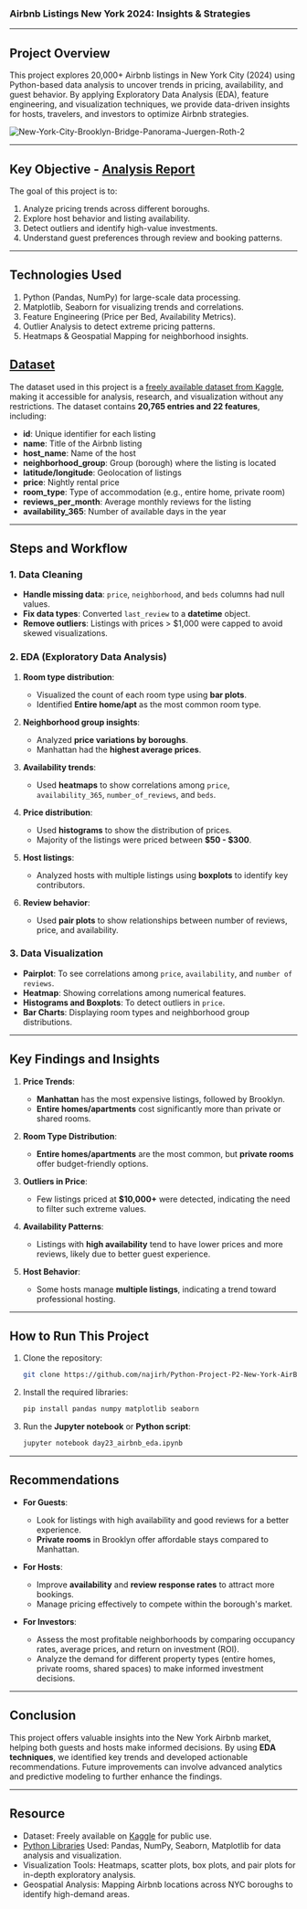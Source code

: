 ### Airbnb Listings New York 2024: Insights & Strategies

---

## Project Overview
This project explores 20,000+ Airbnb listings in New York City (2024) using Python-based data analysis to uncover trends in pricing, availability, and guest behavior. By applying Exploratory Data Analysis (EDA), feature engineering, and visualization techniques, we provide data-driven insights for hosts, travelers, and investors to optimize Airbnb strategies.

![New-York-City-Brooklyn-Bridge-Panorama-Juergen-Roth-2](https://github.com/user-attachments/assets/92917540-6de7-4199-93c6-407a69def6fc)

---

## Key Objective - [Analysis Report](https://github.com/akashdeep-portfolio/AirBnB_NYC_Listing_2024-Python/blob/main/Analysis_Report.md)
The goal of this project is to:
1. Analyze pricing trends across different boroughs.
2. Explore host behavior and listing availability.
3. Detect outliers and identify high-value investments.
4. Understand guest preferences through review and booking patterns.

---

## Technologies Used
1. Python (Pandas, NumPy) for large-scale data processing.
2. Matplotlib, Seaborn for visualizing trends and correlations.
3. Feature Engineering (Price per Bed, Availability Metrics).
4. Outlier Analysis to detect extreme pricing patterns.
5. Heatmaps & Geospatial Mapping for neighborhood insights.

## [Dataset](https://github.com/akashdeep-portfolio/Python_project-AirBnB_NYListing_2024/blob/main/new_york_listings_2024.csv)
The dataset used in this project is a [freely available dataset from Kaggle](https://www.kaggle.com/datasets/vrindakallu/new-york-dataset), making it accessible for analysis, research, and visualization without any restrictions.
The dataset contains **20,765 entries and 22 features**, including:
- **id**: Unique identifier for each listing  
- **name**: Title of the Airbnb listing  
- **host_name**: Name of the host  
- **neighborhood_group**: Group (borough) where the listing is located  
- **latitude/longitude**: Geolocation of listings  
- **price**: Nightly rental price  
- **room_type**: Type of accommodation (e.g., entire home, private room)  
- **reviews_per_month**: Average monthly reviews for the listing  
- **availability_365**: Number of available days in the year  

---

## Steps and Workflow

### 1. Data Cleaning
- **Handle missing data**: `price`, `neighborhood`, and `beds` columns had null values.
- **Fix data types**: Converted `last_review` to a **datetime** object.
- **Remove outliers**: Listings with prices > $1,000 were capped to avoid skewed visualizations.

### 2. EDA (Exploratory Data Analysis)
1. **Room type distribution**: 
   - Visualized the count of each room type using **bar plots**.
   - Identified **Entire home/apt** as the most common room type.

2. **Neighborhood group insights**:
   - Analyzed **price variations by boroughs**.
   - Manhattan had the **highest average prices**.

3. **Availability trends**:
   - Used **heatmaps** to show correlations among `price`, `availability_365`, `number_of_reviews`, and `beds`.

4. **Price distribution**:
   - Used **histograms** to show the distribution of prices.
   - Majority of the listings were priced between **$50 - $300**.

5. **Host listings**:
   - Analyzed hosts with multiple listings using **boxplots** to identify key contributors.

6. **Review behavior**:
   - Used **pair plots** to show relationships between number of reviews, price, and availability.

### 3. Data Visualization
- **Pairplot**: To see correlations among `price`, `availability`, and `number of reviews`.
- **Heatmap**: Showing correlations among numerical features.
- **Histograms and Boxplots**: To detect outliers in `price`.
- **Bar Charts**: Displaying room types and neighborhood group distributions.

---

## Key Findings and Insights
1. **Price Trends**:  
   - **Manhattan** has the most expensive listings, followed by Brooklyn.  
   - **Entire homes/apartments** cost significantly more than private or shared rooms.  

2. **Room Type Distribution**:  
   - **Entire homes/apartments** are the most common, but **private rooms** offer budget-friendly options.

3. **Outliers in Price**:  
   - Few listings priced at **$10,000+** were detected, indicating the need to filter such extreme values.

4. **Availability Patterns**:  
   - Listings with **high availability** tend to have lower prices and more reviews, likely due to better guest experience.

5. **Host Behavior**:  
   - Some hosts manage **multiple listings**, indicating a trend toward professional hosting.

---

## How to Run This Project
1. Clone the repository:
   ```bash
   git clone https://github.com/najirh/Python-Project-P2-New-York-AirBnb-Listing-2024.git
   ```
2. Install the required libraries:
   ```bash
   pip install pandas numpy matplotlib seaborn
   ```
3. Run the **Jupyter notebook** or **Python script**:
   ```bash
   jupyter notebook day23_airbnb_eda.ipynb
   ```

---

## Recommendations
- **For Guests**: 
   - Look for listings with high availability and good reviews for a better experience.
   - **Private rooms** in Brooklyn offer affordable stays compared to Manhattan.

- **For Hosts**:  
   - Improve **availability** and **review response rates** to attract more bookings.
   - Manage pricing effectively to compete within the borough's market.

- **For Investors**:
   - Assess the most profitable neighborhoods by comparing occupancy rates, average prices, and return on investment (ROI).
   - Analyze the demand for different property types (entire homes, private rooms, shared spaces) to make informed investment decisions.

---

## Conclusion
This project offers valuable insights into the New York Airbnb market, helping both guests and hosts make informed decisions. By using **EDA techniques**, we identified key trends and developed actionable recommendations. Future improvements can involve advanced analytics and predictive modeling to further enhance the findings.

---

## Resource
- Dataset: Freely available on [Kaggle](https://www.kaggle.com/datasets/vrindakallu/new-york-dataset) for public use.
- [Python Libraries](https://github.com/akashdeep-portfolio/Python_project-AirBnB_NYListing_2024/blob/main/Python-project-AirBnb-NYListing.ipynb) Used: Pandas, NumPy, Seaborn, Matplotlib for data analysis and visualization.
- Visualization Tools: Heatmaps, scatter plots, box plots, and pair plots for in-depth exploratory analysis.
- Geospatial Analysis: Mapping Airbnb locations across NYC boroughs to identify high-demand areas.
